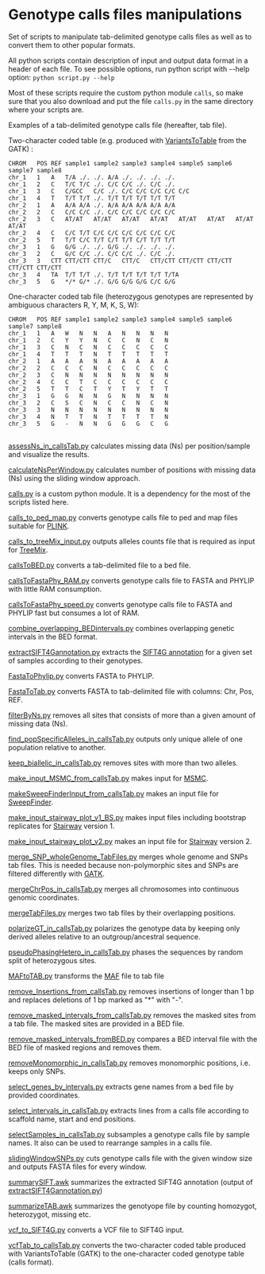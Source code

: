 # Genotype calls files manipulations

Set of scripts to manipulate tab-delimited genotype calls files as well as to convert them to other popular formats.

All python scripts contain description of input and output data format in a header of each file.
To see possible options, run python script with --help option:
`python script.py --help`

Most of these scripts require the custom python module `calls`, so make sure that you also download and put the file `calls.py` in the same directory where your scripts are.

Examples of a tab-delimited genotype calls file (hereafter, tab file).

Two-character coded table (e.g. produced with [VariantsToTable](https://software.broadinstitute.org/gatk/gatkdocs/org_broadinstitute_gatk_tools_walkers_variantutils_VariantsToTable.php) from the GATK) :

```
CHROM   POS REF sample1 sample2 sample3 sample4 sample5 sample6 sample7 sample8
chr_1   1   A   T/A ./. ./. A/A ./. ./. ./. ./.
chr_1   2   C   T/C T/C ./. C/C C/C ./. C/C ./.
chr_1   3   C   C/GCC   C/C ./. C/C C/C C/C C/C C/C
chr_1   4   T   T/T T/T ./. T/T T/T T/T T/T T/T
chr_2   1   A   A/A A/A ./. A/A A/A A/A A/A A/A
chr_2   2   C   C/C C/C ./. C/C C/C C/C C/C C/C
chr_2   3   C   AT/AT   AT/AT   AT/AT   AT/AT   AT/AT   AT/AT   AT/AT   AT/AT
chr_2   4   C   C/C T/T C/C C/C C/C C/C C/C C/C
chr_2   5   T   T/T C/C T/T C/T T/T C/T T/T T/T
chr_3   1   G   G/G ./. ./. G/G ./. ./. ./. ./.
chr_3   2   C   G/C C/C ./. C/C C/C ./. C/C ./.
chr_3   3   CTT CTT/CTT CTT/C   CTT/C   CTT/CTT CTT/CTT CTT/CTT CTT/CTT CTT/CTT
chr_3   4   TA  T/T T/T ./. T/T T/T T/T T/T T/TA
chr_3   5   G   */* G/* ./. G/G G/G G/G C/C G/G

```

One-character coded tab file (heterozygous genotypes are represented by ambiguous characters R, Y, M, K, S, W):

```
CHROM   POS REF sample1 sample2 sample3 sample4 sample5 sample6 sample7 sample8
chr_1   1   A   W   N   N   A   N   N   N   N
chr_1   2   C   Y   Y   N   C   C   N   C   N
chr_1   3   C   N   C   N   C   C   C   C   C
chr_1   4   T   T   T   N   T   T   T   T   T
chr_2   1   A   A   A   N   A   A   A   A   A
chr_2   2   C   C   C   N   C   C   C   C   C
chr_2   3   C   N   N   N   N   N   N   N   N
chr_2   4   C   C   T   C   C   C   C   C   C
chr_2   5   T   T   C   T   Y   T   Y   T   T
chr_3   1   G   G   N   N   G   N   N   N   N
chr_3   2   C   S   C   N   C   C   N   C   N
chr_3   3   N   N   N   N   N   N   N   N   N
chr_3   4   N   T   T   N   T   T   T   T   N
chr_3   5   G   -   N   N   G   G   G   C   G
```

##

[assessNs_in_callsTab.py](assessNs_in_callsTab.py) calculates missing data (Ns) per position/sample and visualize the results.

[calculateNsPerWindow.py](calculateNsPerWindow.py) calculates number of positions with missing data (Ns) using the sliding window approach.

[calls.py](calls.py) is a custom python module. It is a dependency for the most of the scripts listed here.

[calls_to_ped_map.py](calls_to_ped_map.py) converts genotype calls file to ped and map files suitable for [PLINK](http://zzz.bwh.harvard.edu/plink/).

[calls_to_treeMix_input.py](calls_to_treeMix_input.py) outputs alleles counts file that is required as input for [TreeMix](https://bitbucket.org/nygcresearch/treemix/wiki/Home).

[callsToBED.py](callsToBED.py) converts a tab-delimited file to a bed file.

[callsToFastaPhy_RAM.py](callsToFastaPhy_RAM.py) converts genotype calls file to FASTA and PHYLIP with little RAM consumption.

[callsToFastaPhy_speed.py](callsToFastaPhy_speed.py) converts genotype calls file to FASTA and PHYLIP fast but consumes a lot of RAM.

[combine_overlapping_BEDintervals.py](combine_overlapping_BEDintervals.py) combines overlapping genetic intervals in the BED format.

[extractSIFT4Gannotation.py](extractSIFT4Gannotation.py) extracts the [SIFT4G annotation](http://sift.bii.a-star.edu.sg/sift4g/AnnotateVariants.html) for a given set of samples according to their genotypes.

[FastaToPhylip.py](FastaToPhylip.py) converts FASTA to PHYLIP.

[FastaToTab.py](FastaToTab.py)  converts FASTA to tab-delimited file with columns: Chr, Pos, REF.

[filterByNs.py](filterByNs.py) removes all sites that consists of more than a given amount of missing data (Ns).

[find_popSpecificAlleles_in_callsTab.py](find_popSpecificAlleles_in_callsTab.py) outputs only unique allele of one population relative to another.

[keep_biallelic_in_callsTab.py](keep_biallelic_in_callsTab.py) removes sites with more than two alleles.

[make_input_MSMC_from_callsTab.py](make_input_MSMC_from_callsTab.py) makes input for [MSMC](https://github.com/stschiff/msmc).

[makeSweepFinderInput_from_callsTab.py](makeSweepFinderInput_from_callsTab.py) makes an input file for [SweepFinder](http://people.binf.ku.dk/rasmus/webpage/sf.html).

[make_input_stairway_plot_v1_BS.py](make_input_stairway_plot_v1_BS.py) makes input files including bootstrap replicates for [Stairway](https://sites.google.com/site/jpopgen/stairway-plot) version 1.

[make_input_stairway_plot_v2.py](make_input_stairway_plot_v2.py) makes an input file for [Stairway](https://sites.google.com/site/jpopgen/stairway-plot) version 2.

[merge_SNP_wholeGenome_TabFiles.py](merge_SNP_wholeGenome_TabFiles.py) merges whole genome and SNPs tab files. This is needed because non-polymorphic sites and SNPs are filtered differently with [GATK](https://software.broadinstitute.org/gatk/documentation/tooldocs/current/org_broadinstitute_gatk_tools_walkers_filters_VariantFiltration.php).

[mergeChrPos_in_callsTab.py](mergeChrPos_in_callsTab.py) merges all chromosomes into continuous genomic coordinates.

[mergeTabFiles.py](mergeTabFiles.py) merges two tab files by their overlapping positions.

[polarizeGT_in_callsTab.py](polarizeGT_in_callsTab.py) polarizes the genotype data by keeping only derived alleles relative to an outgroup/ancestral sequence.

[pseudoPhasingHetero_in_callsTab.py](pseudoPhasingHetero_in_callsTab.py) phases the sequences by random split of heterozygous sites.

[MAFtoTAB.py](MAFtoTAB.py) transforms the [MAF](https://genome.ucsc.edu/FAQ/FAQformat.html#format5) file to tab file

[remove_Insertions_from_callsTab.py](remove_Insertions_from_callsTab.py) removes insertions of longer than 1 bp and replaces deletions of 1 bp marked as "*" with "-".

[remove_masked_intervals_from_callsTab.py](remove_masked_intervals_from_callsTab.py) removes the masked sites from a tab file. The masked sites are provided in a BED file.

[remove_masked_intervals_fromBED.py](remove_masked_intervals_fromBED.py) compares a BED interval file with the BED file of masked regions and removes them.

[removeMonomorphic_in_callsTab.py](removeMonomorphic_in_callsTab.py) removes monomorphic positions, i.e. keeps only SNPs.

[select_genes_by_intervals.py](select_genes_by_intervals.py) extracts gene names from a bed file by provided coordinates.

[select_intervals_in_callsTab.py](select_intervals_in_callsTab.py) extracts lines from a calls file according to scaffold name, start and end positions.

[selectSamples_in_callsTab.py](selectSamples_in_callsTab.py) subsamples a genotype calls file by sample names. It also can be used to rearrange samples in a calls file.

[slidingWindowSNPs.py](slidingWindowSNPs.py) cuts genotype calls file with the given window size and outputs FASTA files for every window.

[summarySIFT.awk](summarySIFT.awk) summarizes the extracted SIFT4G annotation (output of [extractSIFT4Gannotation.py](extractSIFT4Gannotation.py))

[summarizeTAB.awk](summarizeTAB.awk) summarizes the genotyope file by counting homozygot, heterozygot, missing etc.

[vcf_to_SIFT4G.py](vcf_to_SIFT4G.py) converts a VCF file to SIFT4G input.

[vcfTab_to_callsTab.py](vcfTab_to_callsTab.py) converts the two-character coded table produced with VariantsToTable (GATK) to the one-character coded genotype table (calls format).
